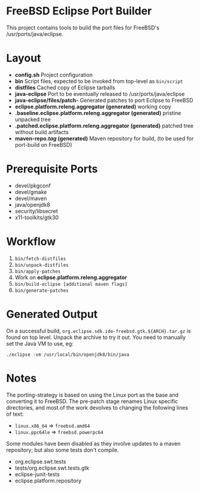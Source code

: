 # FreeBSD Eclipse Port Builder

This project contains tools to build the port files for
FreeBSD's /usr/ports/java/eclipse.

# Layout

* **config.sh** Project configuration
* **bin** Script files, expected to be invoked from top-level as `bin/script`
* **distfiles** Cached copy of Eclipse tarballs
* **java-eclipse** Port to be eventually released to /usr/ports/java/eclipse
* **java-eclipse/files/patch-** Generated patches to port Eclipse to FreeBSD
* **eclipse.platform.releng.aggregator (generated)** working copy
* **.baseline.eclipse.platform.releng.aggregator (generated)** pristine unpacked tree
* **.patched.eclipse.platform.releng.aggregator (generated)** patched tree without build artifacts
* **maven-repo._tag_ (generated)** Maven repository for build, (to be used for port-build on FreeBSD)

# Prerequisite Ports

* devel/pkgconf
* devel/gmake
* devel/maven
* java/openjdk8
* security/libsecret
* x11-toolkits/gtk30

# Workflow

1. `bin/fetch-distfiles`
1. `bin/unpack-distfiles`
1. `bin/apply-patches`
1. Work on **eclipse.platform.releng.aggregator**
1. `bin/build-eclipse [additional maven flags]` 
1. `bin/generate-patches`

# Generated Output

On a successful build, `org.eclipse.sdk.ide-freebsd.gtk.${ARCH}.tar.gz` is found
on top level. Unpack the archive to try it out. You need to manually set the
Java VM to use, eg:

`./eclipse -vm /usr/local/bin/openjdk8/bin/java`

# Notes

The porting-strategy is based on using the Linux port as the
base and converting it to FreeBSD. The pre-patch stage renames
Linux specific directories, and most of the work devolves to
changing the following lines of text:
* `linux.x86_64` => `freebsd.amd64`
* `linux.ppc64le` => `freebsd.powerpc64`

Some modules have been disabled as they involve updates to a
maven repository; but also some tests don't compile.
* org.eclipse.swt.tests
* tests/org.eclipse.swt.tests.gtk
* eclipse-junit-tests
* eclipse.platform.repository
